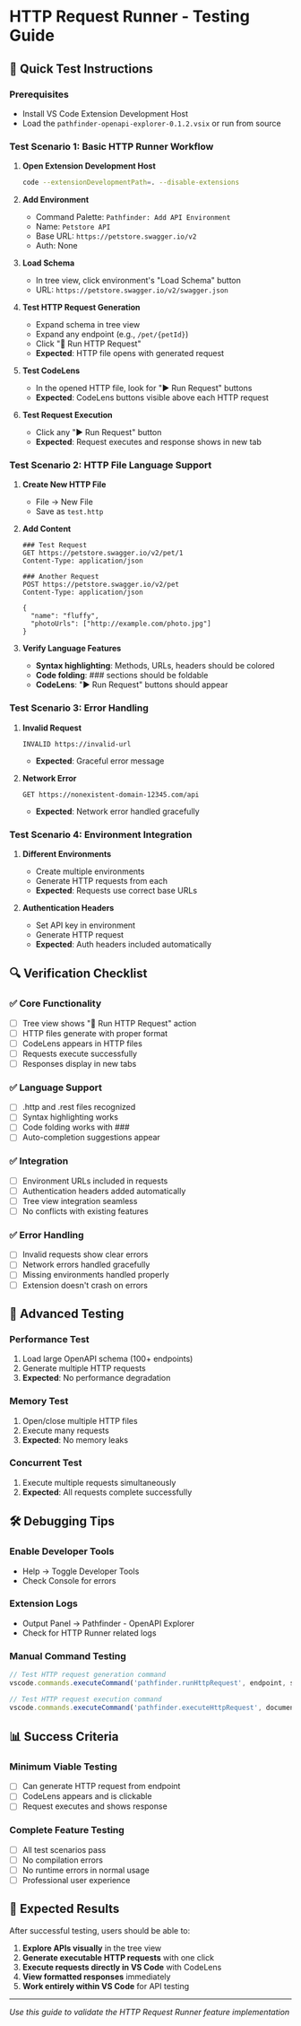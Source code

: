 # HTTP Request Runner - Testing Guide

## 🧪 Quick Test Instructions

### Prerequisites
- Install VS Code Extension Development Host
- Load the `pathfinder-openapi-explorer-0.1.2.vsix` or run from source

### Test Scenario 1: Basic HTTP Runner Workflow

1. **Open Extension Development Host**
   ```bash
   code --extensionDevelopmentPath=. --disable-extensions
   ```

2. **Add Environment**
   - Command Palette: `Pathfinder: Add API Environment`
   - Name: `Petstore API`
   - Base URL: `https://petstore.swagger.io/v2`
   - Auth: None

3. **Load Schema**
   - In tree view, click environment's "Load Schema" button
   - URL: `https://petstore.swagger.io/v2/swagger.json`

4. **Test HTTP Request Generation**
   - Expand schema in tree view
   - Expand any endpoint (e.g., `/pet/{petId}`)
   - Click "🚀 Run HTTP Request"
   - **Expected**: HTTP file opens with generated request

5. **Test CodeLens**
   - In the opened HTTP file, look for "▶ Run Request" buttons
   - **Expected**: CodeLens buttons visible above each HTTP request

6. **Test Request Execution**
   - Click any "▶ Run Request" button
   - **Expected**: Request executes and response shows in new tab

### Test Scenario 2: HTTP File Language Support

1. **Create New HTTP File**
   - File → New File
   - Save as `test.http`

2. **Add Content**
   ```http
   ### Test Request
   GET https://petstore.swagger.io/v2/pet/1
   Content-Type: application/json
   
   ### Another Request
   POST https://petstore.swagger.io/v2/pet
   Content-Type: application/json
   
   {
     "name": "fluffy",
     "photoUrls": ["http://example.com/photo.jpg"]
   }
   ```

3. **Verify Language Features**
   - **Syntax highlighting**: Methods, URLs, headers should be colored
   - **Code folding**: ### sections should be foldable
   - **CodeLens**: "▶ Run Request" buttons should appear

### Test Scenario 3: Error Handling

1. **Invalid Request**
   ```http
   INVALID https://invalid-url
   ```
   - **Expected**: Graceful error message

2. **Network Error**
   ```http
   GET https://nonexistent-domain-12345.com/api
   ```
   - **Expected**: Network error handled gracefully

### Test Scenario 4: Environment Integration

1. **Different Environments**
   - Create multiple environments
   - Generate HTTP requests from each
   - **Expected**: Requests use correct base URLs

2. **Authentication Headers**
   - Set API key in environment
   - Generate HTTP request
   - **Expected**: Auth headers included automatically

## 🔍 Verification Checklist

### ✅ Core Functionality
- [ ] Tree view shows "🚀 Run HTTP Request" action
- [ ] HTTP files generate with proper format
- [ ] CodeLens appears in HTTP files
- [ ] Requests execute successfully
- [ ] Responses display in new tabs

### ✅ Language Support
- [ ] .http and .rest files recognized
- [ ] Syntax highlighting works
- [ ] Code folding works with ###
- [ ] Auto-completion suggestions appear

### ✅ Integration
- [ ] Environment URLs included in requests
- [ ] Authentication headers added automatically
- [ ] Tree view integration seamless
- [ ] No conflicts with existing features

### ✅ Error Handling
- [ ] Invalid requests show clear errors
- [ ] Network errors handled gracefully
- [ ] Missing environments handled properly
- [ ] Extension doesn't crash on errors

## 🚀 Advanced Testing

### Performance Test
1. Load large OpenAPI schema (100+ endpoints)
2. Generate multiple HTTP requests
3. **Expected**: No performance degradation

### Memory Test
1. Open/close multiple HTTP files
2. Execute many requests
3. **Expected**: No memory leaks

### Concurrent Test
1. Execute multiple requests simultaneously
2. **Expected**: All requests complete successfully

## 🛠️ Debugging Tips

### Enable Developer Tools
- Help → Toggle Developer Tools
- Check Console for errors

### Extension Logs
- Output Panel → Pathfinder - OpenAPI Explorer
- Check for HTTP Runner related logs

### Manual Command Testing
```javascript
// Test HTTP request generation command
vscode.commands.executeCommand('pathfinder.runHttpRequest', endpoint, schemaItem);

// Test HTTP request execution command  
vscode.commands.executeCommand('pathfinder.executeHttpRequest', documentUri, lineNumber);
```

## 📊 Success Criteria

### Minimum Viable Testing
- [ ] Can generate HTTP request from endpoint
- [ ] CodeLens appears and is clickable
- [ ] Request executes and shows response

### Complete Feature Testing
- [ ] All test scenarios pass
- [ ] No compilation errors
- [ ] No runtime errors in normal usage
- [ ] Professional user experience

## 🎯 Expected Results

After successful testing, users should be able to:

1. **Explore APIs visually** in the tree view
2. **Generate executable HTTP requests** with one click
3. **Execute requests directly in VS Code** with CodeLens
4. **View formatted responses** immediately
5. **Work entirely within VS Code** for API testing

---

*Use this guide to validate the HTTP Request Runner feature implementation*
